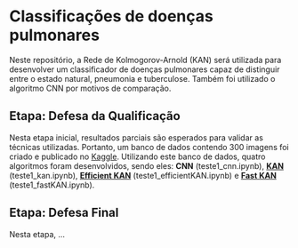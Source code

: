 # Classificações de doenças pulmonares

Neste repositório, a Rede de Kolmogorov-Arnold (KAN) será utilizada para desenvolver um classificador de doenças pulmonares capaz de distinguir entre o estado natural, pneumonia e tuberculose. Também foi utilizado o algoritmo CNN por motivos de comparação.

## Etapa: Defesa da Qualificação
Nesta etapa inicial, resultados parciais são esperados para validar as técnicas utilizadas. Portanto, um banco de dados contendo 300 imagens foi criado e publicado no [Kaggle](https://www.kaggle.com/datasets/alexsanderlindolfo/raio-x-de-doenas-pulmonares-qualificao). Utilizando este banco de dados, quatro algoritmos foram desenvolvidos, sendo eles: **CNN** (teste1_cnn.ipynb), [**KAN**](https://github.com/KindXiaoming/pykan) (teste1_kan.ipynb), [**Efficient KAN**](https://github.com/Blealtan/efficient-kan) (teste1_efficientKAN.ipynb) e [**Fast KAN**](https://github.com/ZiyaoLi/fast-kan) (teste1_fastKAN.ipynb).

## Etapa: Defesa Final
Nesta etapa, ...